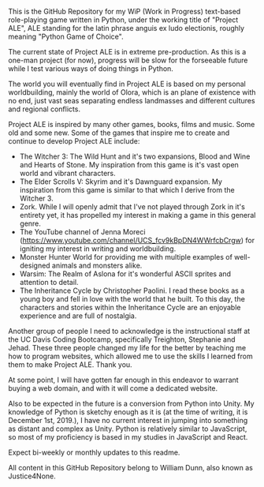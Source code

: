 This is the GitHub Repository for my WiP (Work in Progress) text-based role-playing game written in Python, under the working title of "Project ALE", ALE standing for the latin phrase anguis ex ludo electionis, roughly meaning "Python Game of Choice".

The current state of Project ALE is in extreme pre-production. As this is a one-man project (for now), progress will be slow for the forseeable future while I test various ways of doing things in Python. 

The world you will eventually find in Project ALE is based on my personal worldbuilding, mainly the world of Olora, which is an plane of existence with no end, just vast seas separating endless landmasses and different cultures and regional conflicts.

Project ALE is inspired by many other games, books, films and music. Some old and some new. 
Some of the games that inspire me to create and continue to develop Project ALE include:
  - The Witcher 3: The Wild Hunt and it's two expansions, Blood and Wine and Hearts of Stone. My inspiration from this game is it's              vast open world and vibrant characters.
  - The Elder Scrolls V: Skyrim and it's Dawnguard expansion. My inspiration from this game is similar to that which I derive from the Witcher 3.
  - Zork. While I will openly admit that I've not played through Zork in it's entirety yet, it has propelled my interest in making a game in this general genre.
  - The YouTube channel of Jenna Moreci (https://www.youtube.com/channel/UCS_fcv9kBpDN4WWrfcbCrgw) for igniting my interest in writing and worldbuilding.
  - Monster Hunter World for providing me with multiple examples of well-designed animals and monsters alike.
  - Warsim: The Realm of Aslona for it's wonderful ASCII sprites and attention to detail.
  - The Inheritance Cycle by Christopher Paolini. I read these books as a young boy and fell in love with the world that he built. To this day, the characters and stories within the Inheritance Cycle are an enjoyable experience and are full of nostalgia.
  
Another group of people I need to acknowledge is the instructional staff at the UC Davis Coding Bootcamp, specifically Treighton, Stephanie and Jehad. These three people changed my life for the better by teaching me how to program websites, which allowed me to use the skills I learned from them to make Project ALE. Thank you.

At some point, I will have gotten far enough in this endeavor to warrant buying a web domain, and with it will come a dedicated website.

Also to be expected in the future is a conversion from Python into Unity. My knowledge of Python is sketchy enough as it is (at the time of writing, it is December 1st, 2019.), I have no current interest in jumping into something as distant and complex as Unity. Python is relatively similar to JavaScript, so most of my proficiency is based in my studies in JavaScript and React.

Expect bi-weekly or monthly updates to this readme.

All content in this GitHub Repository belong to William Dunn, also known as Justice4None.
